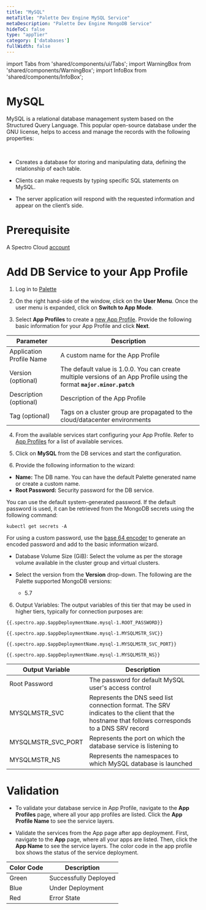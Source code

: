 ```yaml
---
title: "MySQL"
metaTitle: "Palette Dev Engine MySQL Service"
metaDescription: "Palette Dev Engine MongoDB Service"
hideToC: false
type: "appTier"
category: ['databases']
fullWidth: false
---
```


import Tabs from 'shared/components/ui/Tabs';
import WarningBox from 'shared/components/WarningBox';
import InfoBox from 'shared/components/InfoBox';


# MySQL

MySQL is a relational database management system based on the Structured Query Language. This popular open-source database under the GNU license, helps to access and manage the records with the following properties:

<br />

* Csreates a database for storing and manipulating data, defining the relationship of each table.


* Clients can make requests by typing specific SQL statements on MySQL.


* The server application will respond with the requested information and appear on the client’s side.


# Prerequisite
A Spectro Cloud [account](https://www.spectrocloud.com/get-started/)

# Add DB Service to your App Profile

1. Log in to [Palette](console.spectrocloud.com)


2. On the right hand-side of the window, click on the **User Menu**. Once the user menu is expanded, click on **Switch to App Mode**.


3. Select **App Profiles** to create a [new App Profile](/devx/app-profile/create-app-profile/). Provide the following basic information for your App Profile and click **Next**.

|    **Parameter**            | **Description** |
|-----------------------------|-----------------|
|Application Profile Name     | A custom name for the App Profile|
|Version (optional)           | The default value is 1.0.0. You can create multiple versions of an App Profile using the format **`major.minor.patch`**|
|Description (optional)       | Description of the App Profile | 
|Tag (optional)               | Tags on a cluster group are propagated to the cloud/datacenter environments|
 

4. From the available services start configuring your App Profile. Refer to [App Profiles](/devx/app-profile) for a list of available services.


5. Click on **MySQL** from the DB services and start the configuration.
  

6. Provide the following information to the wizard:
  * **Name:** The DB name. You can have the default Palette generated name or create a custom name. 
  * **Root Password:** Security password for the DB service.

<InfoBox>

You can use the default system-generated password. If the default password is used, it can be retrieved from the MongoDB secrets using the following command:

```
kubectl get secrets -A
```

For using a custom password, use the [base 64 encoder](https://www.base64encode.org/) to generate an encoded password and add to the basic information wizard. 
</InfoBox>

  * Database Volume Size (GiB): Select the volume as per the storage volume available in the cluster group and virtual clusters. 

  * Select the version from the **Version** drop-down. The following are the Palette supported MongoDB versions:

    * 5.7

6. Output Variables: The output variables of this tier that may be used in higher tiers, typically for connection purposes are:

```
{{.spectro.app.$appDeploymentName.mysql-1.ROOT_PASSWORD}}
```
```
{{.spectro.app.$appDeploymentName.mysql-1.MYSQLMSTR_SVC}}
```
```
{{.spectro.app.$appDeploymentName.mysql-1.MYSQLMSTR_SVC_PORT}}
```
```
{{.spectro.app.$appDeploymentName.mysql-1.MYSQLMSTR_NS}}
```

|**Output Variable**|**Description**|
|---------------|-----------|
|Root Password|The password for default MySQL user's access control|
|MYSQLMSTR_SVC|Represents the DNS seed list connection format. The SRV indicates to the client that the hostname that follows corresponds to a DNS SRV record|
|MYSQLMSTR_SVC_PORT|Represents the port on which the database service is listening to|
|MYSQLMSTR_NS|Represents the namespaces to which MySQL database is launched|

# Validation

* To validate your database service in App Profile, navigate to the **App Profiles** page, where all your app profiles are listed. Click the **App Profile Name** to see the service layers.


* Validate the services from the App page after app deployment. First, navigate to the **App** page, where all your apps are listed. Then, click the **App Name** to see the service layers. The color code in the app profile box shows the status of the service deployment.

|**Color Code**| **Description**|
|--------------|--------------|
|Green| Successfully Deployed|
|Blue | Under Deployment|
|Red  | Error State|






